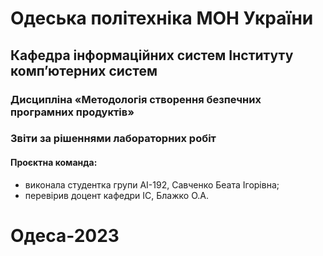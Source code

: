 # Одеська політехніка МОН України
## Кафедра інформаційних систем Інституту комп’ютерних систем
### Дисципліна «Методологія створення безпечних програмних продуктів»
### Звіти за рішеннями лабораторних робіт
#### Проєктна команда:
- виконала студентка групи АІ-192, Савченко Беата Ігорівна;
- перевірив доцент кафедри ІС, Блажко О.А.
# Одеса-2023

